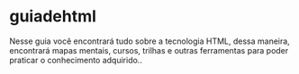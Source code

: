 # guiadehtml
Nesse guia você encontrará tudo sobre a tecnologia HTML, dessa maneira, encontrará mapas mentais, cursos, trilhas e outras ferramentas para poder praticar o conhecimento adquirido..
